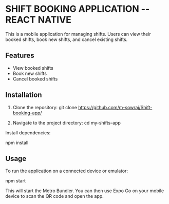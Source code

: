 # SHIFT BOOKING APPLICATION -- REACT NATIVE

This is a mobile application for managing shifts. Users can view their booked shifts, book new shifts, and cancel existing shifts.

## Features

- View booked shifts
- Book new shifts
- Cancel booked shifts

## Installation

1. Clone the repository:
git clone https://github.com/m-sowraj/Shift-booking-app/

2. Navigate to the project directory:
cd my-shifts-app

Install dependencies:

npm install

## Usage
To run the application on a connected device or emulator:

npm start

This will start the Metro Bundler. You can then use Expo Go on your mobile device to scan the QR code and open the app.
